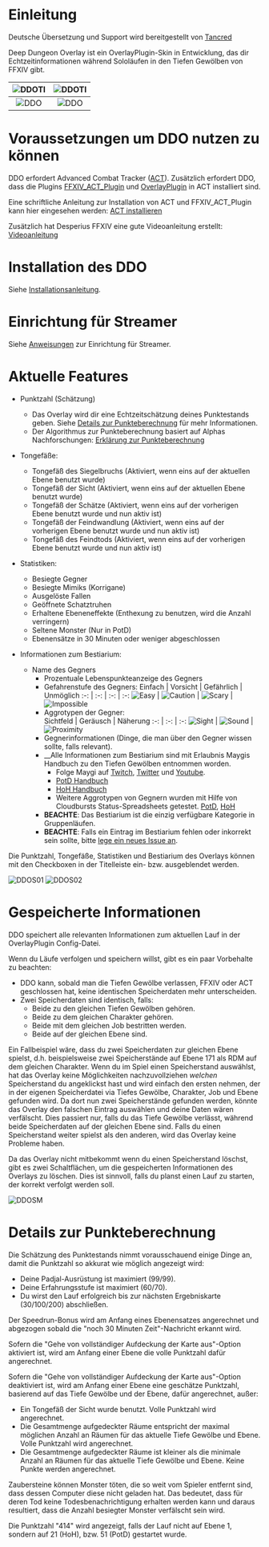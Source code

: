 # Einleitung

Deutsche Übersetzung und Support wird bereitgestellt von [Tancred](https://twitter.com/Tancred423)

Deep Dungeon Overlay ist ein OverlayPlugin-Skin in Entwicklung, das dir Echtzeitinformationen während Sololäufen in den Tiefen Gewölben von FFXIV gibt.

|![DDOTI](DDOTI.png?raw=true) | ![DDOTI](DDOTI_Dark.png?raw=true) |
| :-: | :-: |
|![DDO](DetailsFull01.png?raw=true) | ![DDO](DetailsFull01_Dark.png?raw=true) |

# Voraussetzungen um DDO nutzen zu können

DDO erfordert Advanced Combat Tracker ([ACT](https://advancedcombattracker.com/)). Zusätzlich erfordert DDO, dass die Plugins [FFXIV_ACT_Plugin](https://github.com/ravahn/FFXIV_ACT_Plugin) und [OverlayPlugin](https://github.com/ngld/OverlayPlugin) in ACT installiert sind.

Eine schriftliche Anleitung zur Installation von ACT und FFXIV_ACT_Plugin kann hier eingesehen werden: [ACT installieren](https://github.com/FFXIV-ACT/setup-guide)

Zusätzlich hat Desperius FFXIV eine gute Videoanleitung erstellt: [Videoanleitung](https://www.youtube.com/watch?v=urZTrF864x8&t=0s)

# Installation des DDO

Siehe [Installationsanleitung](INSTALL.md).

# Einrichtung für Streamer

Siehe [Anweisungen](STREAMER.md) zur Einrichtung für Streamer.

# Aktuelle Features

* Punktzahl (Schätzung)
	* Das Overlay wird dir eine Echtzeitschätzung deines Punktestands geben. Siehe [Details zur Punkteberechnung](https://github.com/IAmLokken/DeepDungeonOverlay/blob/main/overlay/docs/de/README_DE.md#details-zur-punkteberechnung) für mehr Informationen.
	* Der Algorithmus zur Punkteberechnung basiert auf Alphas Nachforschungen: [Erklärung zur Punkteberechnung](https://docs.google.com/document/d/1MnR2Xtj2lol1LESgscI6yi_1xcAeP3FBwJecbD-EiwE/edit)
	 
* Tongefäße:
	* Tongefäß des Siegelbruchs (Aktiviert, wenn eins auf der aktuellen Ebene benutzt wurde)
	* Tongefäß der Sicht (Aktiviert, wenn eins auf der aktuellen Ebene benutzt wurde)
	* Tongefäß der Schätze (Aktiviert, wenn eins auf der vorherigen Ebene benutzt wurde und nun aktiv ist)
	* Tongefäß der Feindwandlung (Aktiviert, wenn eins auf der vorherigen Ebene benutzt wurde und nun aktiv ist)
	* Tongefäß des Feindtods (Aktiviert, wenn eins auf der vorherigen Ebene benutzt wurde und nun aktiv ist)

* Statistiken:
	* Besiegte Gegner
	* Besiegte Mimiks (Korrigane)
	* Ausgelöste Fallen 
	* Geöffnete Schatztruhen
	* Erhaltene Ebeneneffekte (Enthexung zu benutzen, wird die Anzahl verringern)
	* Seltene Monster (Nur in PotD)
	* Ebenensätze in 30 Minuten oder weniger abgeschlossen
	
* Informationen zum Bestiarium:
  * Name des Gegners
	* Prozentuale Lebenspunkteanzeige des Gegners
	* Gefahrenstufe des Gegners:
		Einfach | Vorsicht | Gefährlich | Unmöglich
		:-: | :-: | :-: | :-: 
		![Easy](../../img/Easy.png) | ![Caution](../../img/Caution.png) | ![Scary](../../img/Scary.png) | ![Impossible](../../img/Impossible.png)
	* Aggrotypen der Gegner:	
		Sichtfeld | Geräusch | Näherung
		:-: | :-: | :-:
		![Sight](../../img/Sight.png) | ![Sound](../../img/Sound.png) | ![Proximity](../../img/Proximity.png)
	* Gegnerinformationen (Dinge, die man über den Gegner wissen sollte, falls relevant).
	* __Alle Informationen zum Bestiarium sind mit Erlaubnis Maygis Handbuch zu den Tiefen Gewölben entnommen worden.
	 	* Folge Maygi auf [Twitch](https://www.twitch.tv/maygii), [Twitter](https://twitter.com/MaybeMaygi) und [Youtube](https://www.youtube.com/c/Maygi).
		* [PotD Handbuch](https://docs.google.com/document/d/e/2PACX-1vQpzFuhmSwTXuZSmtnKLNgQ0nRhumCFaB8NvCXFXSjrBHPRT5lXY8jMR4RaCK1aNfcl_G5ph5DNNwfl/pub)
		* [HoH Handbuch](https://docs.google.com/document/d/1YVBSTOgJO-xOAB6YyKZEZRikjXFPle6Ihf_E7VdmQnI/edit)
		* Weitere Aggrotypen von Gegnern wurden mit Hilfe von Cloudbursts Status-Spreadsheets getestet. [PotD](https://docs.google.com/spreadsheets/d/1nKI0-AApj-aiuUimrPkuQUJaa4DU8Ox7KqdC_ibme8E/edit#gid=12879293), [HoH](https://docs.google.com/spreadsheets/d/1aDlsiN3At6Fvfj_gg5weucDYqjQawQxGHFhJvzEUrek/edit#gid=375717345)
	* **BEACHTE**: Das Bestiarium ist die einzig verfügbare Kategorie in Gruppenläufen.
	* **BEACHTE**: Falls ein Eintrag im Bestiarium fehlen oder inkorrekt sein sollte, bitte [lege ein neues Issue an](https://github.com/IAmLokken/DeepDungeonOverlay/issues).

Die Punktzahl, Tongefäße, Statistiken und Bestiarium des Overlays können mit den Checkboxen in der Titelleiste ein- bzw. ausgeblendet werden.

![DDOS01](DetailsSimple01.png?raw=true) ![DDOS02](DetailsSimple02.png?raw=true)

# Gespeicherte Informationen

DDO speichert alle relevanten Informationen zum aktuellen Lauf in der OverlayPlugin Config-Datei.

Wenn du Läufe verfolgen und speichern willst, gibt es ein paar Vorbehalte zu beachten:
* DDO kann, sobald man die Tiefen Gewölbe verlassen, FFXIV oder ACT geschlossen hat, keine identischen Speicherdaten mehr unterscheiden.
* Zwei Speicherdaten sind identisch, falls:
	* Beide zu den gleichen Tiefen Gewölben gehören.
	* Beide zu dem gleichen Charakter gehören.
	* Beide mit dem gleichen Job bestritten werden. 
	* Beide auf der gleichen Ebene sind.

Ein Fallbeispiel wäre, dass du zwei Speicherdaten zur gleichen Ebene spielst, d.h. beispielsweise zwei Speicherstände auf Ebene 171 als RDM auf dem gleichen Charakter. 
Wenn du im Spiel einen Speicherstand auswählst, hat das Overlay keine Möglichkeiten nachzuvollziehen _welchen_ Speicherstand du angeklickst hast und wird einfach den ersten nehmen, der in der eigenen Speicherdatei via Tiefes Gewölbe, Charakter, Job und Ebene gefunden wird. Da dort nun zwei Speicherstände gefunden werden, könnte das Overlay den falschen Eintrag auswählen und deine Daten wären verfälscht.
Dies passiert nur, falls du das Tiefe Gewölbe verlässt, während beide Speicherdaten auf der gleichen Ebene sind. Falls du einen Speicherstand weiter spielst als den anderen, wird das Overlay keine Probleme haben.

Da das Overlay nicht mitbekommt wenn du einen Speicherstand löschst, gibt es zwei Schaltflächen, um die gespeicherten Informationen des Overlays zu löschen. Dies ist sinnvoll, falls du planst einen Lauf zu starten, der korrekt verfolgt werden soll. 

![DDOSM](SaveManager.png?raw=true)

# Details zur Punkteberechnung

Die Schätzung des Punktestands nimmt vorausschauend einige Dinge an, damit die Punktzahl so akkurat wie möglich angezeigt wird:
* Deine Padjal-Ausrüstung ist maximiert (99/99).
* Deine Erfahrungsstufe ist maximiert (60/70).
* Du wirst den Lauf erfolgreich bis zur nächsten Ergebniskarte (30/100/200) abschließen.
	
Der Speedrun-Bonus wird am Anfang eines Ebenensatzes angerechnet und abgezogen sobald die "noch 30 Minuten Zeit"-Nachricht erkannt wird.

Sofern die "Gehe von vollständiger Aufdeckung der Karte aus"-Option aktiviert ist, wird am Anfang einer Ebene die volle Punktzahl dafür angerechnet.

Sofern die "Gehe von vollständiger Aufdeckung der Karte aus"-Option deaktiviert ist, wird am Anfang einer Ebene eine geschätze Punktzahl, basierend auf das Tiefe Gewölbe und der Ebene, dafür angerechnet, außer:
* Ein Tongefäß der Sicht wurde benutzt. Volle Punktzahl wird angerechnet.
* Die Gesamtmenge aufgedeckter Räume entspricht der maximal möglichen Anzahl an Räumen für das aktuelle Tiefe Gewölbe und Ebene. Volle Punktzahl wird angerechnet.
* Die Gesamtmenge aufgedeckter Räume ist kleiner als die minimale Anzahl an Räumen für das aktuelle Tiefe Gewölbe und Ebene. Keine Punkte werden angerechnet.

Zaubersteine können Monster töten, die so weit vom Spieler entfernt sind, dass dessen Computer diese nicht geladen hat. Das bedeutet, dass für deren Tod keine Todesbenachrichtigung erhalten werden kann und daraus resultiert, dass die Anzahl besiegter Monster verfälscht sein wird.

Die Punktzahl "414" wird angezeigt, falls der Lauf nicht auf Ebene 1, sondern auf 21 (HoH), bzw. 51 (PotD) gestartet wurde.
